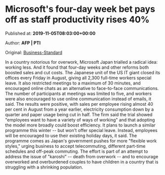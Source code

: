 
# Microsoft's four-day week bet pays off as staff productivity rises 40%

Published at: **2019-11-05T08:03:00+00:00**

Author: **AFP | PTI**

Original: [Business-Standard](https://www.business-standard.com/article/international/microsoft-s-four-day-week-bet-pays-off-as-staff-productivity-rises-40-119110500692_1.html)

In a country notorious for overwork, Microsoft Japan trialled a radical idea: working less. And it found that four-day weeks and other reforms both boosted sales and cut costs.
The Japanese unit of the US IT giant closed its offices every Friday in August, giving all 2,300 full-time workers special leave.
It also restricted meetings to a maximum of 30 minutes, and encouraged online chats as an alternative to face-to-face communications.
The number of participants at meetings was limited to five, and workers were also encouraged to use online communication instead of emails, it said.
The results were positive, with sales per employee rising almost 40 per cent in August from a year earlier, electricity consumption down by a quarter and paper usage being cut in half.
The firm said the trial showed "employees want to have a variety of ways of working" and that adopting the model more broadly could boost efficiency.
It plans to launch a similar programme this winter -- but won't offer special leave. Instead, employees will be encouraged to use their existing holiday days, it said.
The programme comes as Japan's government pushes for more "flexible work styles," urging business to accept telecommuting, different part-time schedules and off-peak commuting.
The effort is part of an attempt to address the issue of "karoshi" -- death from overwork -- and to encourage overworked and overburdened couples to have children in a country that is struggling with a shrinking population.
